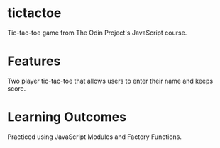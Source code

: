 # tictactoe
Tic-tac-toe game from The Odin Project's JavaScript course.
# Features
Two player tic-tac-toe that allows users to enter their name and keeps score.
# Learning Outcomes
Practiced using JavaScript Modules and Factory Functions.
